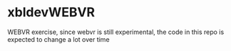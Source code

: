 # xbldevWEBVR
WEBVR exercise, since webvr is still experimental, the code in this repo is expected to change a lot over time
